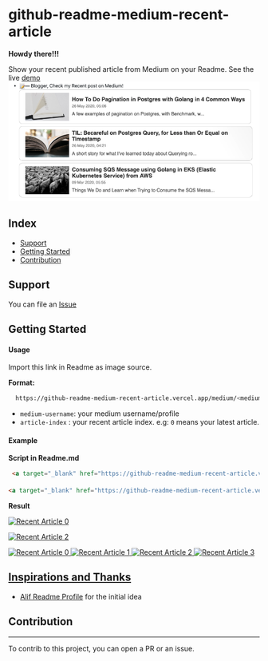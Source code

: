 # github-readme-medium-recent-article

**Howdy there!!!**


Show your recent published article from Medium on your Readme. See the live [demo](https://github.com/bxcodec)
![github-readme-medium-recent-article](./example.png)

## Index

* [Support](#support)
* [Getting Started](#getting-started)
* [Contribution](#contribution)


## Support
You can file an [Issue](https://github.com/bxcodec/github-readme-medium-recent-article/issues/new)

## Getting Started
#### Usage

Import this link in Readme as image source.

**Format:**
```bash
  https://github-readme-medium-recent-article.vercel.app/medium/<medium-username>/<article-index>
```
- `medium-username`: your medium username/profile
- `article-index` : your recent article index. e.g: `0` means your latest article. 

#### Example
**Script in Readme.md**

```html
 <a target="_blank" href="https://github-readme-medium-recent-article.vercel.app/medium/@imantumorang/0"><img src="https://github-readme-medium-recent-article.vercel.app/medium/@imantumorang/0" alt="Recent Article 0"> 

<a target="_blank" href="https://github-readme-medium-recent-article.vercel.app/medium/@imantumorang/2"><img src="https://github-readme-medium-recent-article.vercel.app/medium/@imantumorang/2" alt="Recent Article 2"> 

```
**Result**

<a target="_blank" href="https://github-readme-medium-recent-article.vercel.app/medium/@imantumorang/0"><img src="https://github-readme-medium-recent-article.vercel.app/medium/@imantumorang/0" alt="Recent Article 0">

<a target="_blank" href="https://github-readme-medium-recent-article.vercel.app/medium/@imantumorang/2"><img src="https://github-readme-medium-recent-article.vercel.app/medium/@imantumorang/2" alt="Recent Article 2">

 <a target="_blank" href="https://github-readme-medium-recent-article.vercel.app/medium/@mulkhiputral/0"><img src="https://github-readme-medium-recent-article.vercel.app/medium/@mulkhiputral/0" alt="Recent Article 0">
<a target="_blank" href="https://github-readme-medium-recent-article.vercel.app/medium/@mulkhiputral/1"><img src="https://github-readme-medium-recent-article.vercel.app/medium/@mulkhiputral/1" alt="Recent Article 1">
<a target="_blank" href="https://github-readme-medium-recent-article.vercel.app/medium/@mulkhiputral/2"><img src="https://github-readme-medium-recent-article.vercel.app/medium/@mulkhiputral/2" alt="Recent Article 2">
<a target="_blank" href="https://github-readme-medium-recent-article.vercel.app/medium/@mulkhiputral/3"><img src="https://github-readme-medium-recent-article.vercel.app/medium/@mulkhiputral/3" alt="Recent Article 3">


## Inspirations and Thanks

- [Alif Readme Profile](https://github.com/alfari16/alfari16) for the initial idea


## Contribution
---

To contrib to this project, you can open a PR or an issue.
